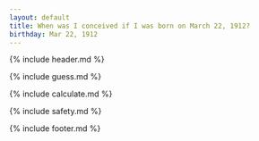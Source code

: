 ```yaml
---
layout: default
title: When was I conceived if I was born on March 22, 1912?
birthday: Mar 22, 1912
---
```


{% include header.md %}

{% include guess.md %}

{% include calculate.md %}

{% include safety.md %}

{% include footer.md %}



